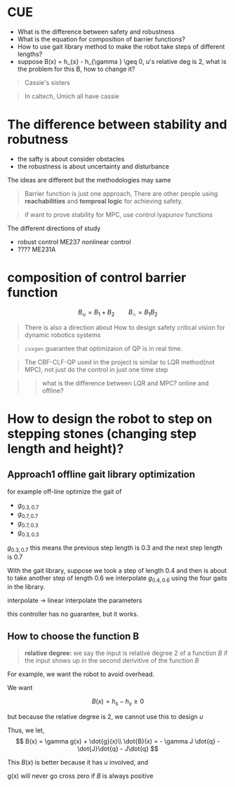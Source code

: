 # CUE
- What is the difference between safety and robustness
- What is the equation for composition of barrier functions?
- How to use gait library method to make the robot take steps of different lengths?
- suppose B(x) = h_{s} - h_{\gamma } \geq 0, u's relative deg is 2, what is the problem for this B, how to change it?

>Cassie's sisters 

>In caltech, Umich all have cassie

# The difference between stability and robutness

- the safty is about consider obstacles
- the robustness is about uncertainty and disturbance

The ideas are different but the methodologies may same

>Barrier function is just one approach, There are other people using **reachabilities** and **temproal logic** for achieving safety.

> if want to prove stability for MPC, use control lyapunov functions

The different directions of study

- robust control ME237 nonlinear control
- ???? ME231A

# composition of control barrier function

$$
B_{\cup} = B_{1} +B_{2} \qquad B_{\cap} = B_{1} B_{2} 
$$

> There is also a direction about How to design safety critical vision for dynamic robotics systems

> `cvxgen` guarantee that optimizaion of QP is in real time.

> The CBF-CLF-QP used in the project is similar to LQR method(not MPC), not just do the control in just one time step

>> what is the difference between LQR and MPC? online and offline?

# How to design the robot to step on stepping stones (changing step length and height)?

## Approach1 offline gait library optimization

for example off-line optimize the gait of 
- $g_{0.3,0.7}$
- $g_{0.7,0.7}$
- $g_{0.7,0.3}$
- $g_{0.3,0.3}$

$g_{0.3,0.7}$ this means the previous step length is 0.3 and the next step length is 0.7

With the gait library, suppose we took a step of length 0.4 and then is about to take another step of length 0.6
we interpolate $g_{0.4,0.6}$ using the four gaits in the library.

interpolate -> linear interpolate the parameters

this controller has no guarantee, but it works.

## How to choose the function B

>**relative degree:** we say the input is relative degree 2 of a function $B$ if the input shows up in the second derivitive of the function $B$

For example, we want the robot to avoid overhead.

We want

$$
B(x) = h_{s} - h_{\gamma } \geq 0
$$

but because the relative degree is 2, we cannot use this to design $u$

Thus, we let, 
$$
B(x) = \gamma g(x) + \dot{g}(x)\\
\dot{B}(x) = - \gamma J \dot{q} - \dot{J}\dot{q} - J\dot{q}
$$

This $B(x)$ is better because it has $u$ involved, and 

g(x) will never go cross zero if $B$ is always positive

